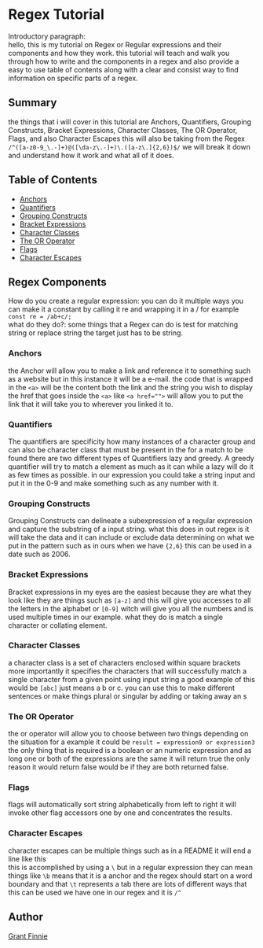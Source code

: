 # Regex Tutorial

Introductory paragraph: \
hello, this is my tutorial on Regex or Regular expressions and their components and how they work. this tutorial will teach and walk you through how to write and the components in a regex and also provide a easy to use table of contents along with a clear and consist way to find information on specific parts of a regex. 

## Summary

the things that i will cover in this tutorial are Anchors, Quantifiers, Grouping Constructs, Bracket Expressions, Character Classes, The OR Operator, Flags, and also Character Escapes
this will also be taking from the Regex `/^([a-z0-9_\.-]+)@([\da-z\.-]+)\.([a-z\.]{2,6})$/` we will break it down and understand how it work and what all of it does.

## Table of Contents

- [Anchors](#anchors)
- [Quantifiers](#quantifiers)
- [Grouping Constructs](#grouping-constructs)
- [Bracket Expressions](#bracket-expressions)
- [Character Classes](#character-classes)
- [The OR Operator](#the-or-operator)
- [Flags](#flags)
- [Character Escapes](#character-escapes)

## Regex Components
How do you create a regular expression:  you can do it multiple ways you can make it a constant by calling it re and wrapping it in a / for example `const re = /ab+c/;` \
what do they do?: some things that a Regex can do is test for matching string or replace string the target just has to be string.

### Anchors
the Anchor will allow you to make a link and reference it to something such as a website but in this instance it will be a e-mail. the code that is wrapped in the `<a>` will be the content both the link and the string you wish to display the href that goes inside the `<a>` like `<a href="">` will allow you to put the link that it will take you to wherever you linked it to.
### Quantifiers
The quantifiers are specificity how many instances of a character group and can also be character class that must be present in the for a match to be found there are two different types of Quantifiers lazy and greedy. A greedy quantifier will try to match a element as much as it can while a lazy will do it as few times as possible. in our expression you could take a string input and put it in the 0-9 and make something such as any number with it.
### Grouping Constructs
Grouping Constructs can delineate a subexpression of a regular expression and capture the substring of a input string. what this does in out regex is it will take the data and it can include or exclude data determining on what we put in the pattern such as in ours when we have `{2,6}` this can be used in a date such as 2006.
### Bracket Expressions
Bracket expressions in my eyes are the easiest because they are what they look like they are things such as `[a-z]` and this will give you accesses to all the letters in the alphabet or `[0-9]` witch will give you all the numbers and is used multiple times in our example. what they do is match a single character or collating element. 
### Character Classes
a character class is a set of characters enclosed within square brackets more importantly it specifies the characters that will successfully match a single character from a given point using input string a good example of this would be `[abc]` just means a b or c. you can use this to make different sentences or make things plural or singular by adding or taking away an s
### The OR Operator
the or operator will allow you to choose between two things depending on the situation for a example it could be `result = expression9 or expression3` the only thing that is required is a boolean or an numeric expression and as long one or both of the expressions are the same it will return true the only reason it would return false would be if they are both returned false. 
### Flags
flags will automatically sort string alphabetically from left to right it will invoke other flag accessors one by one and concentrates the results.
### Character Escapes
character escapes can be multiple things such as in a README it will end a line like this \
this is accomplished by using a `\` but in a regular expression they can mean things like `\b` means that it is a anchor and the regex should start on a word boundary and that `\t` represents a tab there are lots of different ways that this can be used we have one in our regex and it is `/^` 
## Author
[Grant Finnie](https://github.com/gfinnie01)

